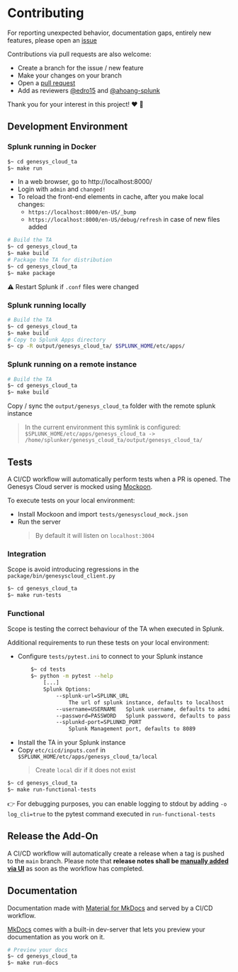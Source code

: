 # Contributing
For reporting unexpected behavior, documentation gaps, entirely new features, please open an [issue](https://github.com/splunk/genesys_cloud_ta/issues)

Contributions via pull requests are also welcome:
* Create a branch for the issue / new feature
* Make your changes on your branch
* Open a [pull request](https://github.com/splunk/genesys_cloud_ta/pulls)
* Add as reviewers [@edro15](https://www.github.com/edro15) and [@ahoang-splunk](https://www.github.com/ahoang-splunk)

Thank you for your interest in this project! :heart: :rocket:

## Development Environment
### Splunk running in Docker
```bash
$~ cd genesys_cloud_ta
$~ make run
```
* In a web browser, go to http://localhost:8000/
* Login with `admin` and `changed!`
* To reload the front-end elements in cache, after you make local changes:
    * `https://localhost:8000/en-US/_bump`
    * `https://localhost:8000/en-US/debug/refresh` in case of new files added

```bash
# Build the TA
$~ cd genesys_cloud_ta
$~ make build
# Package the TA for distribution
$~ cd genesys_cloud_ta
$~ make package
```

:warning: Restart Splunk if `.conf` files were changed

### Splunk running locally
```bash
# Build the TA
$~ cd genesys_cloud_ta
$~ make build
# Copy to Splunk Apps directory
$~ cp -R output/genesys_cloud_ta/ $SPLUNK_HOME/etc/apps/
```

### Splunk running on a remote instance
```bash
# Build the TA
$~ cd genesys_cloud_ta
$~ make build
```
Copy / sync the `output/genesys_cloud_ta` folder with the remote splunk instance
> In the current environment this symlink is configured: `$SPLUNK_HOME/etc/apps/genesys_cloud_ta -> /home/splunker/genesys_cloud_ta/output/genesys_cloud_ta/`

## Tests
A CI/CD workflow will automatically perform tests when a PR is opened. The Genesys Cloud server is mocked using [Mockoon](https://mockoon.com/).

To execute tests on your local environment:
* Install Mockoon and import `tests/genesyscloud_mock.json`
* Run the server
    > By default it will listen on `localhost:3004`

### Integration
Scope is avoid introducing regressions in the `package/bin/genesyscloud_client.py`

```bash
$~ cd genesys_cloud_ta
$~ make run-tests
```

### Functional
Scope is testing the correct behaviour of the TA when executed in Splunk.

Additional requirements to run these tests on your local environment:
* Configure `tests/pytest.ini` to connect to your Splunk instance
    ```bash
        $~ cd tests
        $~ python -m pytest --help
            [...]
            Splunk Options:
                --splunk-url=SPLUNK_URL
                    The url of splunk instance, defaults to localhost
                --username=USERNAME   Splunk username, defaults to admin
                --password=PASSWORD   Splunk password, defaults to password
                --splunkd-port=SPLUNKD_PORT
                    Splunk Management port, defaults to 8089
    ```
* Install the TA in your Splunk instance
* Copy `etc/cicd/inputs.conf` in `$SPLUNK_HOME/etc/apps/genesys_cloud_ta/local`
    > Create `local` dir if it does not exist


```bash
$~ cd genesys_cloud_ta
$~ make run-functional-tests
```

:point_right: For debugging purposes, you can enable logging to stdout by adding `-o log_cli=true` to the pytest command executed in `run-functional-tests`

## Release the Add-On
A CI/CD workflow will automatically create a release when a tag is pushed to the `main` branch. Please note that **release notes shall be [manually added via UI](https://docs.github.com/en/repositories/releasing-projects-on-github/managing-releases-in-a-repository#editing-a-release)** as soon as the workflow has completed.

## Documentation
Documentation made with [Material for MkDocs](https://squidfunk.github.io/mkdocs-material/) and served by a CI/CD workflow.

[MkDocs](https://www.mkdocs.org/getting-started/) comes with a built-in dev-server that lets you preview your documentation as you work on it.

```bash
# Preview your docs
$~ cd genesys_cloud_ta
$~ make run-docs
```